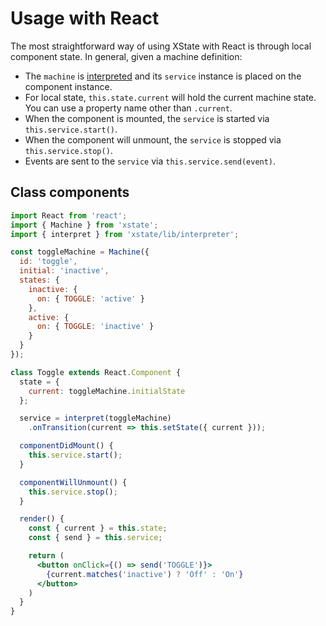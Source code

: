 # Usage with React

The most straightforward way of using XState with React is through local component state. In general, given a machine definition:

- The `machine` is [interpreted](../guides/interpretation.md) and its `service` instance is placed on the component instance.
- For local state, `this.state.current` will hold the current machine state. You can use a property name other than `.current`.
- When the component is mounted, the `service` is started via `this.service.start()`.
- When the component will unmount, the `service` is stopped via `this.service.stop()`.
- Events are sent to the `service` via `this.service.send(event)`.

## Class components

```jsx
import React from 'react';
import { Machine } from 'xstate';
import { interpret } from 'xstate/lib/interpreter';

const toggleMachine = Machine({
  id: 'toggle',
  initial: 'inactive',
  states: {
    inactive: {
      on: { TOGGLE: 'active' }
    },
    active: {
      on: { TOGGLE: 'inactive' }
    }
  }
});

class Toggle extends React.Component {
  state = {
    current: toggleMachine.initialState
  };

  service = interpret(toggleMachine)
    .onTransition(current => this.setState({ current }));

  componentDidMount() {
    this.service.start();
  }

  componentWillUnmount() {
    this.service.stop();
  }

  render() {
    const { current } = this.state;
    const { send } = this.service;

    return (
      <button onClick={() => send('TOGGLE')}>
        {current.matches('inactive') ? 'Off' : 'On'}
      </button>
    )
  }
}
```

